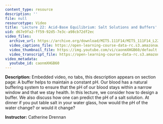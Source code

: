 ```yaml
---
content_type: resource
description: ''
file: null
resourcetype: Video
title: 'Lecture 22: Acid-Base Equilibrium: Salt Solutions and Buffers'
uid: d67e9fa2-ff59-92d5-7e3c-a98cb72df2ec
video_files:
  archive_url: https://archive.org/download/MIT5.111F14/MIT5_111F14_L22_300k.mp4
  video_captions_file: https://open-learning-course-data-rc.s3.amazonaws.com/5-111sc-principles-of-chemical-science-fall-2014/bf9c25b1ab0a5b06b8d2d13cff780e47_caonmXHGB60.vtt
  video_thumbnail_file: https://img.youtube.com/vi/caonmXHGB60/default.jpg
  video_transcript_file: https://open-learning-course-data-rc.s3.amazonaws.com/5-111sc-principles-of-chemical-science-fall-2014/01fe21eed48df22c6de4bcbda7acf65e_caonmXHGB60.pdf
video_metadata:
  youtube_id: caonmXHGB60
---
```


**Description:** Embedded video, no tabs, this description appears on section page: A buffer helps to maintain a constant pH. Our blood has a natural buffering system to ensure that the pH of our blood stays within a narrow window and that we stay health. In this lecture, we consider how to design a buffer. We also discuss how one can predict the pH of a salt solution. At dinner if you put table salt in your water glass, how would the pH of the water change? or would it change?

**Instructor:** Catherine Drennan